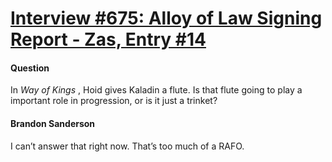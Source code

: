 # [Interview #675: Alloy of Law Signing Report - Zas, Entry #14](https://www.theoryland.com/intvmain.php?i=675#14)

#### Question

In
*Way of Kings*
, Hoid gives Kaladin a flute. Is that flute going to play a important role in progression, or is it just a trinket?

#### Brandon Sanderson

I can’t answer that right now. That’s too much of a RAFO.

